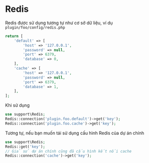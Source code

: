 # Redis
Redis được sử dụng tương tự như cơ sở dữ liệu, ví dụ `plugin/foo/config/redis.php`
```php
return [
    'default' => [
        'host' => '127.0.0.1',
        'password' => null,
        'port' => 6379,
        'database' => 0,
    ],
    'cache' => [
        'host' => '127.0.0.1',
        'password' => null,
        'port' => 6379,
        'database' => 1,
    ],
];
```
Khi sử dụng
```php
use support\Redis;
Redis::connection('plugin.foo.default')->get('key');
Redis::connection('plugin.foo.cache')->get('key');
```

Tương tự, nếu bạn muốn tái sử dụng cấu hình Redis của dự án chính
```php
use support\Redis;
Redis::get('key');
// Giả sử dự án chính cũng đã cấu hình kết nối cache
Redis::connection('cache')->get('key');
```
